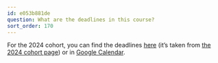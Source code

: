 ```yaml
---
id: e053b881de
question: What are the deadlines in this course?
sort_order: 170
---
```


For the 2024 cohort, you can find the deadlines [here](https://courses.datatalks.club/ml-zoomcamp-2024/) (it’s taken from [the 2024 cohort page](https://github.com/DataTalksClub/machine-learning-zoomcamp/tree/master/cohorts/2024)) or in [Google Calendar](https://calendar.google.com/calendar/?cid=cGtjZ2tkbGc1OG9yb2lxa2Vwc2g4YXMzMmNAZ3JvdXAuY2FsZW5kYXIuZ29vZ2xlLmNvbQ).